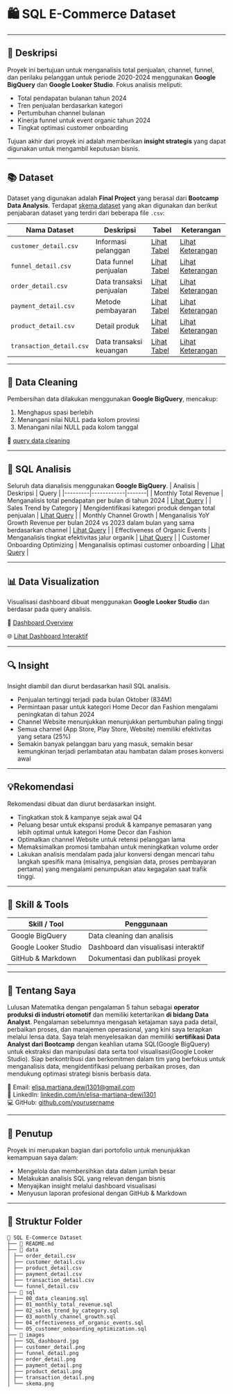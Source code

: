 # 🛍️ SQL E-Commerce Dataset

---

## 📄 Deskripsi
Proyek ini bertujuan untuk menganalisis total penjualan, channel, funnel, dan perilaku pelanggan untuk periode 2020-2024 menggunakan **Google BigQuery** dan **Google Looker Studio**. Fokus analisis meliputi:
- Total pendapatan bulanan tahun 2024
- Tren penjualan berdasarkan kategori
- Pertumbuhan channel bulanan
- Kinerja funnel untuk event organic tahun 2024
- Tingkat optimasi customer onboarding

Tujuan akhir dari proyek ini adalah memberikan **insight strategis** yang dapat digunakan untuk mengambil keputusan bisnis.

---

## 📚 Dataset
Dataset yang digunakan adalah **Final Project** yang berasal dari **Bootcamp Data Analysis**. Terdapat [skema dataset](image/skema.png) yang akan digunakan dan berikut penjabaran dataset yang terdiri dari beberapa file `.csv`:

| Nama Dataset | Deskripsi | Tabel | Keterangan |
|-------------|-----------|------|---------------|
| `customer_detail.csv` | Informasi pelanggan | [Lihat Tabel](data/customer_detail.csv) | [Lihat Keterangan](image/customer_detail.png) |
| `funnel_detail.csv` | Data funnel penjualan | [Lihat Tabel](data/funnel_detail.csv) | [Lihat Keterangan](image/funnel_detail.png) |
| `order_detail.csv` | Data transaksi penjualan | [Lihat Tabel](data/order_detail.csv) | [Lihat Keterangan](image/order_detail.png) |
| `payment_detail.csv` | Metode pembayaran | [Lihat Tabel](data/payment_detail.csv) | [Lihat Keterangan](image/payment_detail.png) |
| `product_detail.csv` | Detail produk | [Lihat Tabel](data/product_detail.csv) | [Lihat Keterangan](image/product_detail.png) |
| `transaction_detail.csv` | Data transaksi keuangan | [Lihat Tabel](data/transaction_detail.csv) | [Lihat Keterangan](image/transaction_detail.png) |

---

## 🧼 Data Cleaning
Pembersihan data dilakukan menggunakan **Google BigQuery**, mencakup:
1. Menghapus spasi berlebih
2. Menangani nilai NULL pada kolom provinsi
3. Menangani nilai NULL pada kolom tanggal

🔗 [query data cleaning](sql/00_data_cleaning.sql)

---

## 🧮 SQL Analisis
Seluruh data dianalisis menggunakan **Google BigQuery**.
| Analisis | Deskripsi | Query |
|---------|------------|-------|
| Monthly Total Revenue | Menganalisis total pendapatan per bulan di tahun 2024 | [Lihat Query](sql/01_monthly_total_revenue.sql) |
| Sales Trend by Category | Mengidentifikasi kategori produk dengan total penjualan | [Lihat Query](sql/02_sales_trend_by_category.sql) |
| Monthly Channel Growth | Menganalisis YoY Growth Revenue per bulan 2024 vs 2023 dalam bulan yang sama berdasarkan channel | [Lihat Query](sql/03_monthly_channel_growth.sql) |
| Effectiveness of Organic Events | Menganalisis tingkat efektivitas jalur organik | [Lihat Query](sql/04_effectiveness_of_organic_events.sql) |
| Customer Onboarding Optimizing | Menganalisis optimasi customer onboarding | [Lihat Query](sql/05_customer_onboarding_optimization.sql) |

---

## 📊 Data Visualization 
Visualisasi dashboard dibuat menggunakan **Google Looker Studio** dan berdasar pada query analisis.

🔗 [Dashboard Overview](image/SQL_Dashboard.jpg)

🌐 [Lihat Dashboard Interaktif](https://lookerstudio.google.com/reporting/a7b3d354-e010-4f35-808e-a964cb93d721)

---

## 🔍 Insight
Insight diambil dan diurut berdasarkan hasil SQL analisis.
- Penjualan tertinggi terjadi pada bulan Oktober (834M) 
- Permintaan pasar untuk kategori Home Decor dan Fashion mengalami peningkatan di tahun 2024
- Channel Website menunjukkan menunjukkan pertumbuhan paling tinggi
- Semua channel (App Store, Play Store, Website) memiliki efektivitas yang setara (25%)
- Semakin banyak pelanggan baru yang masuk, semakin besar kemungkinan terjadi perlambatan atau hambatan dalam proses konversi awal

---

## 💡Rekomendasi
Rekomendasi dibuat dan diurut berdasarkan insight.
- Tingkatkan stok & kampanye sejak awal Q4
- Peluang besar untuk ekspansi produk & kampanye pemasaran yang lebih optimal untuk kategori Home Decor dan Fashion
- Optimalkan channel Website untuk retensi pelanggan lama
- Memaksimalkan promosi tambahan untuk meningkatkan volume order
- Lakukan analisis mendalam pada jalur konversi dengan mencari tahu langkah spesifik mana (misalnya, pengisian data, proses pembayaran pertama) yang mengalami penumpukan atau kegagalan saat trafik tinggi.

---

## 🧠 Skill & Tools
| Skill / Tool            | Penggunaan                                     |
|--------------------------|-----------------------------------------------|
| Google BigQuery | Data cleaning dan analisis |
| Google Looker Studio | Dashboard dan visualisasi interaktif |
| GitHub & Markdown | Dokumentasi dan publikasi proyek |

---

## 📌 Tentang Saya
Lulusan Matematika dengan pengalaman 5 tahun sebagai **operator produksi di industri otomotif** dan memiliki ketertarikan  **di bidang Data Analyst**. 
Pengalaman sebelumnya mengasah ketajaman saya pada detail, perbaikan proses, dan manajemen operasional, yang kini saya terapkan melalui lensa data. 
Saya telah menyelesaikan dan memiliki **sertifikasi Data Analyst dari Bootcamp** dengan keahlian utama SQL(Google BigQuery) untuk ekstraksi dan manipulasi data serta tool visualisasi(Google Looker Studio).
Siap berkontribusi dan berkomitmen dalam tim yang berfokus untuk menganalisis data, mengidentifikasi peluang perbaikan proses, dan mendukung optimasi strategi bisnis berbasis data.

📧 Email: elisa.martiana.dewi1301@gmail.com  
🔗 LinkedIn: [linkedin.com/in/elisa-martiana-dewi1301](https://www.linkedin.com/in/elisa-martiana-dewi1301/)  
💻 GitHub: [github.com/yourusername](https://github.com/yourusername)

---

## 📝 Penutup
Proyek ini merupakan bagian dari portofolio untuk menunjukkan kemampuan saya dalam:
- Mengelola dan membersihkan data dalam jumlah besar  
- Melakukan analisis SQL yang relevan dengan bisnis  
- Menyajikan insight melalui dashboard visualisasi  
- Menyusun laporan profesional dengan GitHub & Markdown

---

## 📂 Struktur Folder 
```
📂 SQL E-Commerce Dataset
├── 📄 README.md
├── 📂 data
│ ├── order_detail.csv
│ ├── customer_detail.csv
│ ├── product_detail.csv
│ ├── payment_detail.csv
│ ├── transaction_detail.csv
│ └── funnel_detail.csv
├── 📂 sql
│ ├── 00_data_cleaning.sql
│ ├── 01_monthly_total_revenue.sql
│ ├── 02_sales_trend_by_category.sql
│ ├── 03_monthly_channel_growth.sql
│ ├── 04_effectiveness_of_organic_events.sql
| └── 05_customer_onboarding_optimization.sql
├── 📂 images
│ ├── SQL_dashboard.jpg
│ ├── customer_detail.png
│ ├── funnel_detail.png
│ ├── order_detail.png
│ ├── payment_detail.png
│ ├── product_detail.png
│ ├── transaction_detail.png
│ └── skema.png
```
